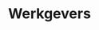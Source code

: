 ---
title: Werkgevers
layout: werkgevers
image: /img/fillcover.webp
first_block: 
    title: Do what you love. Let us do the rest.
    markdown: |
        Lorem ipsum dolor sit amet, consectetur adipiscing elit. Donec efficitur sodales sodales. Vivamus gravida erat a vestibulum fermentum. Maecenas sodales justo vel enim sagittis, et tincidunt libero sollicitudin. Suspendisse viverra volutpat vulputate. Pellentesque sollicitudin, mi egestas hendrerit mollis.

        Lorem ipsum dolor sit amet, consectetur adipiscing elit. Donec efficitur sodales sodales. Vivamus gravida erat a vestibulum fermentum. Maecenas sodales justo vel enim sagittis, et tincidunt libero sollicitudin. Suspendisse viverra volutpat vulputate. Pellentesque sollicitudin, mi egestas hendrerit mollis.
icons_block:
    title: Why clients love us
    blocks:
        - title: Lorem Ipsum
          image: /img/icon.svg
          text: We focus on solving our client's big challenges through meaningful innovation. No innovation theatre.
        - title: Lorem Ipsum
          image: /img/icon.svg
          text: We focus on solving our client's big challenges through meaningful innovation. No innovation theatre.
        - title: Lorem Ipsum
          image: /img/icon.svg
          text: We focus on solving our client's big challenges through meaningful innovation. No innovation theatre.
        - title: Lorem Ipsum
          image: /img/icon.svg
          text: We focus on solving our client's big challenges through meaningful innovation. No innovation theatre.
        - title: Lorem Ipsum
          image: /img/icon.svg
          text: We focus on solving our client's big challenges through meaningful innovation. No innovation theatre.
        - title: Lorem Ipsum
          image: /img/icon.svg
          text: We focus on solving our client's big challenges through meaningful innovation. No innovation theatre.
get_started:
    title: How to get started
    one:
        title: Tell us your needs
        list_markdown: |   
            * Project details
            * Start date
            * Duration
            * Skills needed
    two: 
        title: Review talent
        text: We'll email you top mathces of vetted candidates. You decide who to intervewa nd hire
    three: 
        title: We do the rest
        text: We'll take care of the details. From setting up interviews to processing timecards.
lets_talk:
    title: Let's talk
    markdown: |
        Lorem ipsum dolor sit amet, consectetur adipiscing elit. Donec efficitur sodales sodales. Vivamus gravida erat a vestibulum fermentum. Maecenas sodales justo vel enim sagittis, et tincidunt libero sollicitudin. Suspendisse viverra volutpat vulputate. Pellentesque sollicitudin, mi egestas hendrerit mollis.

        Lorem ipsum dolor sit amet, consectetur adipiscing elit. Donec efficitur sodales sodales. Vivamus gravida erat a vestibulum fermentum. 
---